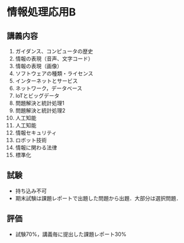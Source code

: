 # 情報処理応用B

## 講義内容

1. ガイダンス、コンピュータの歴史
2. 情報の表現（音声、文字コード）
3. 情報の表現（画像）
4. ソフトウェアの種類・ライセンス
5. インターネットとサービス
6. ネットワーク，データベース
7. IoTとビッグデータ
8. 問題解決と統計処理1
9. 問題解決と統計処理2
10. 人工知能
11. 人工知能
12. 情報セキュリティ
13. ロボット技術
14. 情報に関わる法律
15. 標準化

## 試験

- 持ち込み不可
- 期末試験は課題レポートで出題した問題から出題．大部分は選択問題．


## 評価

- 試験70%，講義毎に提出した課題レポート30%

